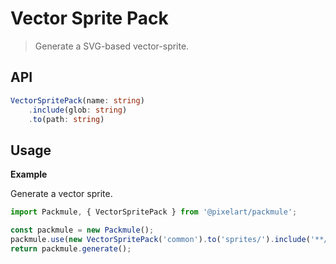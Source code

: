 # Vector Sprite Pack
> Generate a SVG-based vector-sprite.

## API
```ts
VectorSpritePack(name: string)
    .include(glob: string)
    .to(path: string)
```

## Usage

**Example**

Generate a vector sprite.

```ts
import Packmule, { VectorSpritePack } from '@pixelart/packmule';

const packmule = new Packmule();
packmule.use(new VectorSpritePack('common').to('sprites/').include('**/assets/base/icons/common/*.svg'));
return packmule.generate();
```
